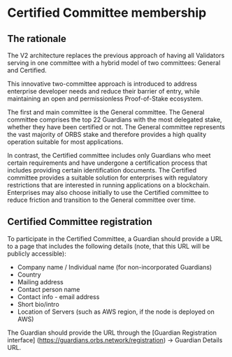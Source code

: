 # Certified Committee membership
## The rationale
The V2 architecture replaces the previous approach of having all Validators serving in one committee with a hybrid model of two committees: General and Certified.

This innovative two-committee approach is introduced to address enterprise developer needs and reduce their barrier of entry, while maintaining an open and permissionless Proof-of-Stake ecosystem.

The first and main committee is the General committee. The General committee comprises the top 22 Guardians with the most delegated stake, whether they have been certified or not. The General committee represents the vast majority of ORBS stake and therefore provides a high quality operation suitable for most applications.

In contrast, the Certified committee includes only Guardians who meet certain requirements and have undergone a certification process that includes providing certain identification documents. The Certified committee provides a suitable solution for enterprises with regulatory restrictions that are interested in running applications on a blockchain. Enterprises may also choose initially to use the Certified committee to reduce friction and transition to the General committee over time.

## Certified Committee registration
To participate in the Certified Committee, a Guardian should provide a URL to a page that includes the following details (note, that this URL will be publicly accessible):

 - Company name / Individual name (for non-incorporated Guardians)
 - Country
 - Mailing address 
 - Contact person name
 - Contact info - email address
 - Short bio/intro
 - Location of Servers (such as AWS region, if the node is deployed on AWS)

The Guardian should provide the URL through the [Guardian Registration interface] (https://guardians.orbs.network/registration) -> Guardian Details URL.
